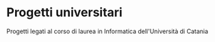 # Progetti universitari
Progetti legati al corso di laurea in Informatica dell'Università di Catania
